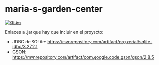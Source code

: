 # maria-s-garden-center

[![Gitter](https://badges.gitter.im/maria-s-garden-center/community.svg)](https://gitter.im/maria-s-garden-center/community?utm_source=badge&utm_medium=badge&utm_campaign=pr-badge&utm_content=badge)

Enlaces a .jar que hay que incluir en el proyecto:
 - JDBC de SQLite: https://mvnrepository.com/artifact/org.xerial/sqlite-jdbc/3.27.2.1
 - GSON: https://mvnrepository.com/artifact/com.google.code.gson/gson/2.8.5
